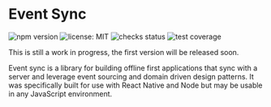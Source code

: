# Event Sync
![npm version](https://badgen.net/npm/v/event-sync) ![license: MIT](https://badgen.net/github/license/MrLoh/event-sync) ![checks status](https://badgen.net/github/checks/MrLoh/event-sync) ![test coverage](https://img.shields.io/badge/dynamic/json?url=https%3A%2F%2Fraw.githubusercontent.com%2FMrLoh%2Fevent-sync%2Fmaster%2F.github%2Ftest-results%2Fcoverage-summary.json&query=%24.total.branches.pct&suffix=%25&label=coverage&color=green)


This is still a work in progress, the first version will be released soon.

Event sync is a library for building offline first applications that sync with a server and leverage
event sourcing and domain driven design patterns. It was specifically built for use with React
Native and Node but may be usable in any JavaScript environment.
